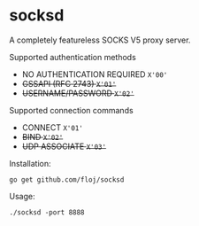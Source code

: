 # socksd
A completely featureless SOCKS V5 proxy server.

Supported authentication methods
- NO AUTHENTICATION REQUIRED `X'00'`
- ~~GSSAPI (RFC 2743) `X'01'`~~
- ~~USERNAME/PASSWORD `X'02'`~~

Supported connection commands
- CONNECT `X'01'`
- ~~BIND `X'02'`~~
- ~~UDP ASSOCIATE `X'03'`~~

Installation:
```
go get github.com/floj/socksd
```
Usage:
```
./socksd -port 8888
```
